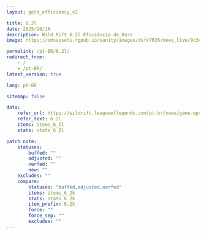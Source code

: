 ```yaml
---
layout: gold_efficiency_v2

title: 6.2l
date: 2025/10/16
description: Wild Rift 6.2l Eficiência de Ouro
image: https://cmsassets.rgpub.io/sanity/images/dsfx7636/news_live/8c3e439502d1bef76dd3ed4fe8b295a11b32ee39-1920x1080.jpg?w=1200&h=630&fm=webp&fit=crop&crop=center

permalink: /pt-BR/6.2l/
redirect_from:
    - /
    - /pt-BR/
latest_version: true

lang: pt-BR

sitemap: false

data:
    refer_url: https://wildrift.leagueoflegends.com/pt-br/news/game-updates/wild-rift-patch-notes-6-2l/
    refer_text: 6.2l
    items: items_6_2l
    stats: stats_6_2l

patch_note:
    statuses:
        buffed: ""
        adjusted: ""
        nerfed: ""
        new: ""
    excludes: ""
    compare:
        statuses: "buffed,adjusted,nerfed"
        items: items_6_2k
        stats: stats_6_2k
        item_prefix: 6.2k
        force: ""
        force_sep: ""
        excludes: ""
---
```

